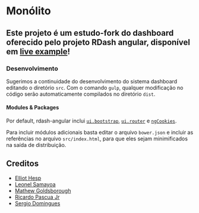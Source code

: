 # Monólito
## Este projeto é um estudo-fork do dashboard oferecido pelo projeto RDash angular, disponível em [live example](http://rdash.github.io/)!

### Desenvolvimento
Sugerimos a continuidade do desenvolvimento do sistema dashboard editando o diretório `src`. Com o comando `gulp`, 
qualquer modificação no código serão automaticamente compilados no diretório `dist`.

#### Modules & Packages
Por default, rdash-angular inclui [`ui.bootstrap`](http://angular-ui.github.io/bootstrap/), [`ui.router`](https://github.com/angular-ui/ui-router) e [`ngCookies`](https://docs.angularjs.org/api/ngCookies).

Para incluir módulos adicionais basta editar o arquivo `bower.json` e incluir as referências no arquivo `src/index.html`, para que eles sejam minimificados na saída de distribuição.

## Creditos
* [Elliot Hesp](https://github.com/Ehesp)
* [Leonel Samayoa](https://github.com/lsamayoa)
* [Mathew Goldsborough](https://github.com/mgoldsborough)
* [Ricardo Pascua Jr](https://github.com/rdpascua)
* [Sergio Domingues](http://www.sergiodomingues.com)
